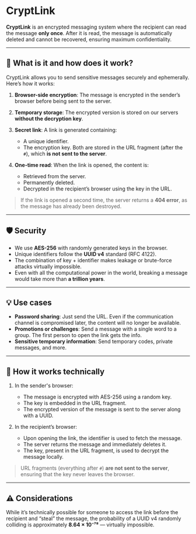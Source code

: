 # CryptLink

**CryptLink** is an encrypted messaging system where the recipient can read the message **only once**. After it is read, the message is automatically deleted and cannot be recovered, ensuring maximum confidentiality.

---

## 🔐 What is it and how does it work?

CryptLink allows you to send sensitive messages securely and ephemerally. Here’s how it works:

1. **Browser-side encryption**: The message is encrypted in the sender’s browser before being sent to the server.
2. **Temporary storage**: The encrypted version is stored on our servers **without the decryption key**.
3. **Secret link**: A link is generated containing:

   * A unique identifier.
   * The encryption key.
     Both are stored in the URL fragment (after the `#`), which **is not sent to the server**.
4. **One-time read**: When the link is opened, the content is:

   * Retrieved from the server.
   * Permanently deleted.
   * Decrypted in the recipient’s browser using the key in the URL.

> If the link is opened a second time, the server returns a **404 error**, as the message has already been destroyed.

---

## 🛡 Security

* We use **AES-256** with randomly generated keys in the browser.
* Unique identifiers follow the **UUID v4** standard (RFC 4122).
* The combination of key + identifier makes leakage or brute-force attacks virtually impossible.
* Even with all the computational power in the world, breaking a message would take more than **a trillion years**.

---

## 💡 Use cases

* **Password sharing**: Just send the URL. Even if the communication channel is compromised later, the content will no longer be available.
* **Promotions or challenges**: Send a message with a single word to a group. The first person to open the link gets the info.
* **Sensitive temporary information**: Send temporary codes, private messages, and more.

---

## 🧪 How it works technically

1. In the sender's browser:

   * The message is encrypted with AES-256 using a random key.
   * The key is embedded in the URL fragment.
   * The encrypted version of the message is sent to the server along with a UUID.

2. In the recipient’s browser:

   * Upon opening the link, the identifier is used to fetch the message.
   * The server returns the message and immediately deletes it.
   * The key, present in the URL fragment, is used to decrypt the message locally.

> URL fragments (everything after `#`) **are not sent to the server**, ensuring that the key never leaves the browser.

---

## ⚠️ Considerations

While it’s technically possible for someone to access the link before the recipient and “steal” the message, the probability of a UUID v4 randomly colliding is approximately **8.64 × 10⁻⁷⁸** — virtually impossible.

